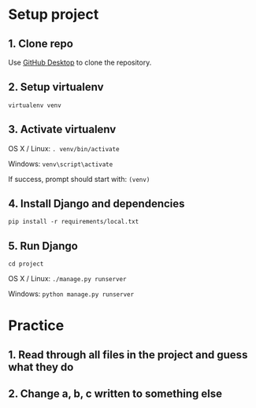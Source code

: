 # Setup project

## 1. Clone repo

Use [GitHub Desktop](https://desktop.github.com/) to clone the repository.

## 2. Setup virtualenv

`virtualenv venv`

## 3. Activate virtualenv

OS X / Linux:
`. venv/bin/activate`

Windows:
`venv\script\activate`

If success, prompt should start with: `(venv)`

## 4. Install Django and dependencies

`pip install -r requirements/local.txt`

## 5. Run Django

`cd project`

OS X / Linux:
`./manage.py runserver`

Windows:
`python manage.py runserver`


# Practice

## 1. Read through all files in the project and guess what they do

## 2. Change a, b, c written to something else


